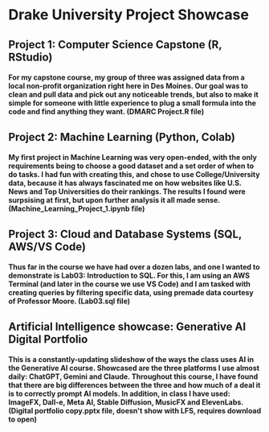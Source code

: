 # Drake University Project Showcase

## Project 1: Computer Science Capstone (R, RStudio)
#### For my capstone course, my group of three was assigned data from a local non-profit organization right here in Des Moines. Our goal was to clean and pull data and pick out any noticeable trends, but also to make it simple for someone with little experience to plug a small formula into the code and find anything they want. (DMARC Project.R file)


## Project 2: Machine Learning (Python, Colab)
#### My first project in Machine Learning was very open-ended, with the only requirements being to choose a good dataset and a set order of when to do tasks. I had fun with creating this, and chose to use College/University data, because it has always fascinated me on how websites like U.S. News and Top Universities do their rankings. The results I found were surpsising at first, but upon further analysis it all made sense. (Machine_Learning_Project_1.ipynb file)


## Project 3: Cloud and Database Systems (SQL, AWS/VS Code)
#### Thus far in the course we have had over a dozen labs, and one I wanted to demonstrate is Lab03: Introduction to SQL. For this, I am using an AWS Terminal (and later in the course we use VS Code) and I am tasked with creating queries by filtering specific data, using premade data courtesy of Professor Moore. (Lab03.sql file)

## Artificial Intelligence showcase: Generative AI Digital Portfolio 
#### This is a constantly-updating slideshow of the ways the class uses AI in the Generative AI course. Showcased are the three platforms I use almost daily: ChatGPT, Gemini and Claude. Throughout this course, I have found that there are big differences between the three and how much of a deal it is to correctly prompt AI models. In addition, in class I have used: ImageFX, Dall-e, Meta AI, Stable Diffusion, MusicFX and ElevenLabs. (Digital portfolio copy.pptx file, doesn't show with LFS, requires download to open)
